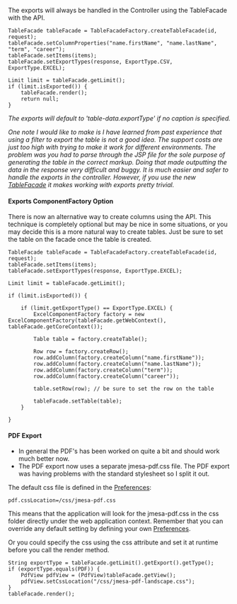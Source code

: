 The exports will always be handled in the Controller using the TableFacade with the API.

```
TableFacade tableFacade = TableFacadeFactory.createTableFacade(id, request);
tableFacade.setColumnProperties("name.firstName", "name.lastName", "term", "career");
tableFacade.setItems(items);
tableFacade.setExportTypes(response, ExportType.CSV, ExportType.EXCEL);

Limit limit = tableFacade.getLimit();
if (limit.isExported()) {
    tableFacade.render();
    return null;
}
```

_The exports will default to 'table-data.exportType' if no caption is specified._

_One note I would like to make is I have learned from past experience that using a filter to export the table is not a good idea. The support costs are just too high with trying to make it work for different environments. The problem was you had to parse through the JSP file for the sole purpose of generating the table in the correct markup. Doing that made outputting the data in the response very difficult and buggy. It is much easier and safer to handle the exports in the controller. However, if you use the new [TableFacade](TableFacade.md) it makes working with exports pretty trivial._

#### Exports ComponentFactory Option ####

There is now an alternative way to create columns using the API. This technique is completely optional but may be nice in some situations, or you may decide this is a more natural way to create tables. Just be sure to set the table on the facade once the table is created.

```
TableFacade tableFacade = TableFacadeFactory.createTableFacade(id, request);
tableFacade.setItems(items);
tableFacade.setExportTypes(response, ExportType.EXCEL);

Limit limit = tableFacade.getLimit();

if (limit.isExported()) {

    if (limit.getExportType() == ExportType.EXCEL) {
        ExcelComponentFactory factory = new ExcelComponentFactory(tableFacade.getWebContext(), tableFacade.getCoreContext());

        Table table = factory.createTable();

        Row row = factory.createRow();
        row.addColumn(factory.createColumn("name.firstName"));
        row.addColumn(factory.createColumn("name.lastName"));
        row.addColumn(factory.createColumn("term"));
        row.addColumn(factory.createColumn("career"));

        table.setRow(row); // be sure to set the row on the table

        tableFacade.setTable(table);
    }
    
}
```

#### PDF Export ####

  * In general the PDF's has been worked on quite a bit and should work much better now.
  * The PDF export now uses a separate jmesa-pdf.css file. The PDF export was having problems with the standard stylesheet so I split it out.

The default css file is defined in the [Preferences](Preferences.md):

```
pdf.cssLocation=/css/jmesa-pdf.css
```

This means that the application will look for the jmesa-pdf.css in the css folder directly under the web application context. Remember that you can override any default setting by defining your own [Preferences](Preferences.md).

Or you could specify the css using the css attribute and set it at runtime before you call the render method.

```
String exportType = tableFacade.getLimit().getExport().getType();
if (exportType.equals(PDF)) {
    PdfView pdfView = (PdfView)tableFacade.getView();
    pdfView.setCssLocation("/css/jmesa-pdf-landscape.css");
}
tableFacade.render();
```